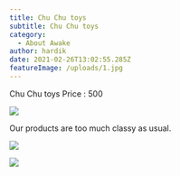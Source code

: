 ```yaml
---
title: Chu Chu toys
subtitle: Chu Chu toys
category:
  - About Awake
author: hardik
date: 2021-02-26T13:02:55.285Z
featureImage: /uploads/1.jpg
---
```

Chu Chu toys Price : 500

![](/uploads/logo.png)

Our products are too much classy as usual.

![](/uploads/cat-1045782_1920.jpg)

![](/uploads/disqus-hero.jpg)